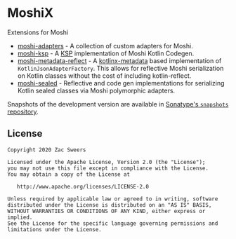 # MoshiX

Extensions for Moshi

* [moshi-adapters](https://github.com/ZacSweers/MoshiX/tree/main/moshi-adapters) - A collection of custom adapters for Moshi.
* [moshi-ksp](https://github.com/ZacSweers/MoshiX/tree/main/moshi-ksp) - A [KSP](https://github.com/google/ksp) implementation of Moshi Kotlin Codegen.
* [moshi-metadata-reflect](https://github.com/ZacSweers/MoshiX/tree/main/moshi-metadata-reflect) - A [kotlinx-metadata](https://github.com/JetBrains/kotlin/tree/master/libraries/kotlinx-metadata/jvm) based implementation of `KotlinJsonAdapterFactory`. This allows for reflective Moshi serialization on Kotlin classes without the cost of including kotlin-reflect.
* [moshi-sealed](https://github.com/ZacSweers/MoshiX/tree/main/moshi-sealed) - Reflective and code gen implementations for serializing Kotlin sealed classes via Moshi polymorphic adapters.

Snapshots of the development version are available in [Sonatype's `snapshots` repository][snap].

License
--------

    Copyright 2020 Zac Sweers

    Licensed under the Apache License, Version 2.0 (the "License");
    you may not use this file except in compliance with the License.
    You may obtain a copy of the License at

       http://www.apache.org/licenses/LICENSE-2.0

    Unless required by applicable law or agreed to in writing, software
    distributed under the License is distributed on an "AS IS" BASIS,
    WITHOUT WARRANTIES OR CONDITIONS OF ANY KIND, either express or implied.
    See the License for the specific language governing permissions and
    limitations under the License.


[snap]: https://oss.sonatype.org/content/repositories/snapshots/dev/zacsweers/moshix/
